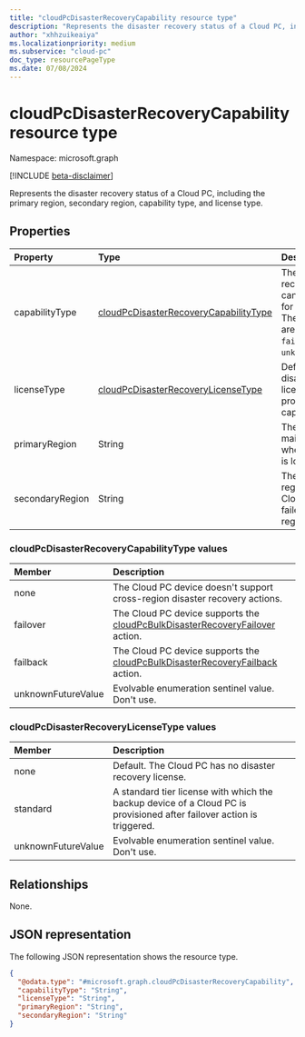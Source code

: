 ```yaml
---
title: "cloudPcDisasterRecoveryCapability resource type"
description: "Represents the disaster recovery status of a Cloud PC, including the primary region, secondary region, capability type, and license type."
author: "xhhzuikeaiya"
ms.localizationpriority: medium
ms.subservice: "cloud-pc"
doc_type: resourcePageType
ms.date: 07/08/2024
---
```


# cloudPcDisasterRecoveryCapability resource type

Namespace: microsoft.graph

[!INCLUDE [beta-disclaimer](../../includes/beta-disclaimer.md)]

Represents the disaster recovery status of a Cloud PC, including the primary region, secondary region, capability type, and license type.

## Properties

 | Property | Type | Description |
 | :--- | :--- | :--- |
 | capabilityType | [cloudPcDisasterRecoveryCapabilityType](#cloudpcdisasterrecoverycapabilitytype-values) | The disaster recovery action that can be performed for the Cloud PC. The possible values are: `none`, `failover`, `failback`, `unknownFutureValue`. |
 | licenseType | [cloudPcDisasterRecoveryLicenseType](#cloudpcdisasterrecoverylicensetype-values) | Defines which disaster recovery license type provides the capability. |
 | primaryRegion | String | The primary and mainly used region where the Cloud PC is located. |
 | secondaryRegion | String | The secondary region to which the Cloud PC can be failed over during a regional outage. |

### cloudPcDisasterRecoveryCapabilityType values

 | Member | Description |
 | :------|:------------|
 | none | The Cloud PC device doesn't support cross-region disaster recovery actions. |
 | failover | The Cloud PC device supports the [cloudPcBulkDisasterRecoveryFailover](../resources/cloudpcbulkdisasterrecoveryfailover.md) action. |
 | failback | The Cloud PC device supports the [cloudPcBulkDisasterRecoveryFailback](../resources/cloudpcbulkdisasterrecoveryfailback.md) action. |
 | unknownFutureValue | Evolvable enumeration sentinel value. Don't use. |

### cloudPcDisasterRecoveryLicenseType values

 | Member | Description |
 | :------| :-----------|
 | none | Default. The Cloud PC has no disaster recovery license. |
 | standard | A standard tier license with which the backup device of a Cloud PC is provisioned after failover action is triggered. |
 | unknownFutureValue | Evolvable enumeration sentinel value. Don't use. |

## Relationships

None.

## JSON representation

The following JSON representation shows the resource type.

<!-- {
  "blockType": "resource",
  "@odata.type": "microsoft.graph.cloudPcDisasterRecoveryCapability"
}
-->
``` json
{
  "@odata.type": "#microsoft.graph.cloudPcDisasterRecoveryCapability",
  "capabilityType": "String",
  "licenseType": "String",
  "primaryRegion": "String",
  "secondaryRegion": "String"
}
```
